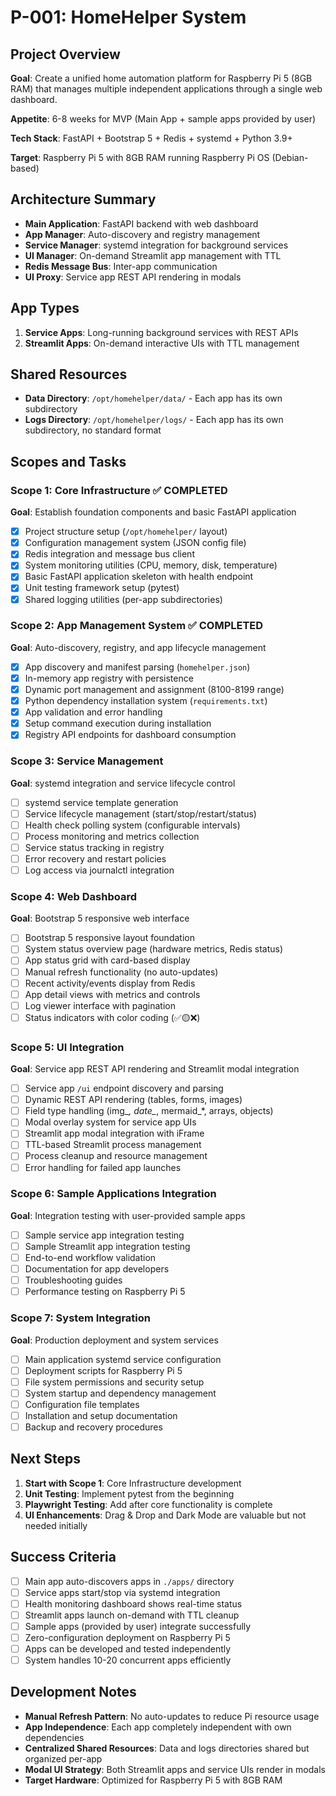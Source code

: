 # P-001: HomeHelper System

## Project Overview
**Goal**: Create a unified home automation platform for Raspberry Pi 5 (8GB RAM) that manages multiple independent applications through a single web dashboard.

**Appetite**: 6-8 weeks for MVP (Main App + sample apps provided by user)

**Tech Stack**: FastAPI + Bootstrap 5 + Redis + systemd + Python 3.9+

**Target**: Raspberry Pi 5 with 8GB RAM running Raspberry Pi OS (Debian-based)

## Architecture Summary
- **Main Application**: FastAPI backend with web dashboard
- **App Manager**: Auto-discovery and registry management  
- **Service Manager**: systemd integration for background services
- **UI Manager**: On-demand Streamlit app management with TTL
- **Redis Message Bus**: Inter-app communication
- **UI Proxy**: Service app REST API rendering in modals

## App Types
1. **Service Apps**: Long-running background services with REST APIs
2. **Streamlit Apps**: On-demand interactive UIs with TTL management

## Shared Resources
- **Data Directory**: `/opt/homehelper/data/` - Each app has its own subdirectory
- **Logs Directory**: `/opt/homehelper/logs/` - Each app has its own subdirectory, no standard format

## Scopes and Tasks

### Scope 1: Core Infrastructure ✅ COMPLETED
**Goal**: Establish foundation components and basic FastAPI application

- [X] Project structure setup (`/opt/homehelper/` layout)
- [X] Configuration management system (JSON config file)
- [X] Redis integration and message bus client
- [X] System monitoring utilities (CPU, memory, disk, temperature)
- [X] Basic FastAPI application skeleton with health endpoint
- [X] Unit testing framework setup (pytest)
- [X] Shared logging utilities (per-app subdirectories)

### Scope 2: App Management System ✅ COMPLETED
**Goal**: Auto-discovery, registry, and app lifecycle management

- [X] App discovery and manifest parsing (`homehelper.json`)
- [X] In-memory app registry with persistence
- [X] Dynamic port management and assignment (8100-8199 range)
- [X] Python dependency installation system (`requirements.txt`)
- [X] App validation and error handling
- [X] Setup command execution during installation
- [X] Registry API endpoints for dashboard consumption

### Scope 3: Service Management
**Goal**: systemd integration and service lifecycle control

- [ ] systemd service template generation
- [ ] Service lifecycle management (start/stop/restart/status)
- [ ] Health check polling system (configurable intervals)
- [ ] Process monitoring and metrics collection
- [ ] Service status tracking in registry
- [ ] Error recovery and restart policies
- [ ] Log access via journalctl integration

### Scope 4: Web Dashboard
**Goal**: Bootstrap 5 responsive web interface

- [ ] Bootstrap 5 responsive layout foundation
- [ ] System status overview page (hardware metrics, Redis status)
- [ ] App status grid with card-based display
- [ ] Manual refresh functionality (no auto-updates)
- [ ] Recent activity/events display from Redis
- [ ] App detail views with metrics and controls
- [ ] Log viewer interface with pagination
- [ ] Status indicators with color coding (✅🟡❌)

### Scope 5: UI Integration
**Goal**: Service app REST API rendering and Streamlit modal integration

- [ ] Service app `/ui` endpoint discovery and parsing
- [ ] Dynamic REST API rendering (tables, forms, images)
- [ ] Field type handling (img_*, date_*, mermaid_*, arrays, objects)
- [ ] Modal overlay system for service app UIs
- [ ] Streamlit app modal integration with iFrame
- [ ] TTL-based Streamlit process management
- [ ] Process cleanup and resource management
- [ ] Error handling for failed app launches

### Scope 6: Sample Applications Integration
**Goal**: Integration testing with user-provided sample apps

- [ ] Sample service app integration testing
- [ ] Sample Streamlit app integration testing  
- [ ] End-to-end workflow validation
- [ ] Documentation for app developers
- [ ] Troubleshooting guides
- [ ] Performance testing on Raspberry Pi 5

### Scope 7: System Integration
**Goal**: Production deployment and system services

- [ ] Main application systemd service configuration
- [ ] Deployment scripts for Raspberry Pi 5
- [ ] File system permissions and security setup
- [ ] System startup and dependency management
- [ ] Configuration file templates
- [ ] Installation and setup documentation
- [ ] Backup and recovery procedures

## Next Steps
1. **Start with Scope 1**: Core Infrastructure development
2. **Unit Testing**: Implement pytest from the beginning
3. **Playwright Testing**: Add after core functionality is complete
4. **UI Enhancements**: Drag & Drop and Dark Mode are valuable but not needed initially

## Success Criteria
- [ ] Main app auto-discovers apps in `./apps/` directory
- [ ] Service apps start/stop via systemd integration
- [ ] Health monitoring dashboard shows real-time status
- [ ] Streamlit apps launch on-demand with TTL cleanup
- [ ] Sample apps (provided by user) integrate successfully
- [ ] Zero-configuration deployment on Raspberry Pi 5
- [ ] Apps can be developed and tested independently
- [ ] System handles 10-20 concurrent apps efficiently

## Development Notes
- **Manual Refresh Pattern**: No auto-updates to reduce Pi resource usage
- **App Independence**: Each app completely independent with own dependencies
- **Centralized Shared Resources**: Data and logs directories shared but organized per-app
- **Modal UI Strategy**: Both Streamlit apps and service UIs render in modals
- **Target Hardware**: Optimized for Raspberry Pi 5 with 8GB RAM
